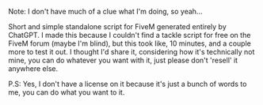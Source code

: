 Note: I don't have much of a clue what I'm doing, so yeah...

Short and simple standalone script for FiveM generated entirely by ChatGPT.
I made this because I couldn't find a tackle script for free on the FiveM forum (maybe I'm blind), but this took like, 10 minutes, and a couple more to test it out. I thought I'd share it, considering how it's technically not mine, you can do whatever you want with it, just please don't 'resell' it anywhere else.

P.S: Yes, I don't have a license on it because it's just a bunch of words to me, you can do what you want to it.
